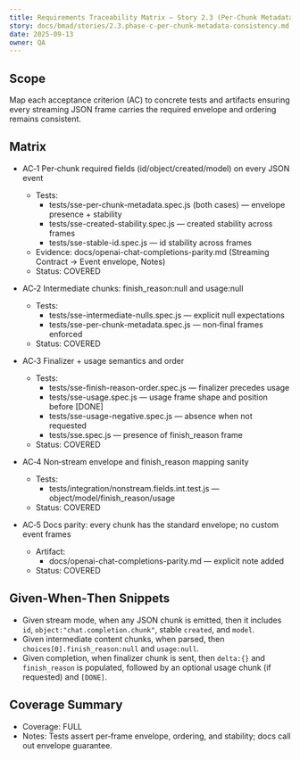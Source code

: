 ```yaml
---
title: Requirements Traceability Matrix — Story 2.3 (Per‑Chunk Metadata Consistency)
story: docs/bmad/stories/2.3.phase-c-per-chunk-metadata-consistency.md
date: 2025-09-13
owner: QA
---
```


## Scope

Map each acceptance criterion (AC) to concrete tests and artifacts ensuring every streaming JSON frame carries the required envelope and ordering remains consistent.

## Matrix

- AC‑1 Per‑chunk required fields (id/object/created/model) on every JSON event
  - Tests:
    - tests/sse-per-chunk-metadata.spec.js (both cases) — envelope presence + stability
    - tests/sse-created-stability.spec.js — created stability across frames
    - tests/sse-stable-id.spec.js — id stability across frames
  - Evidence: docs/openai-chat-completions-parity.md (Streaming Contract → Event envelope, Notes)
  - Status: COVERED

- AC‑2 Intermediate chunks: finish_reason:null and usage:null
  - Tests:
    - tests/sse-intermediate-nulls.spec.js — explicit null expectations
    - tests/sse-per-chunk-metadata.spec.js — non‑final frames enforced
  - Status: COVERED

- AC‑3 Finalizer + usage semantics and order
  - Tests:
    - tests/sse-finish-reason-order.spec.js — finalizer precedes usage
    - tests/sse-usage.spec.js — usage frame shape and position before [DONE]
    - tests/sse-usage-negative.spec.js — absence when not requested
    - tests/sse.spec.js — presence of finish_reason frame
  - Status: COVERED

- AC‑4 Non‑stream envelope and finish_reason mapping sanity
  - Tests:
    - tests/integration/nonstream.fields.int.test.js — object/model/finish_reason/usage
  - Status: COVERED

- AC‑5 Docs parity: every chunk has the standard envelope; no custom event frames
  - Artifact:
    - docs/openai-chat-completions-parity.md — explicit note added
  - Status: COVERED

## Given‑When‑Then Snippets

- Given stream mode, when any JSON chunk is emitted, then it includes `id`, `object:"chat.completion.chunk"`, stable `created`, and `model`.
- Given intermediate content chunks, when parsed, then `choices[0].finish_reason:null` and `usage:null`.
- Given completion, when finalizer chunk is sent, then `delta:{}` and `finish_reason` is populated, followed by an optional usage chunk (if requested) and `[DONE]`.

## Coverage Summary

- Coverage: FULL
- Notes: Tests assert per‑frame envelope, ordering, and stability; docs call out envelope guarantee.
